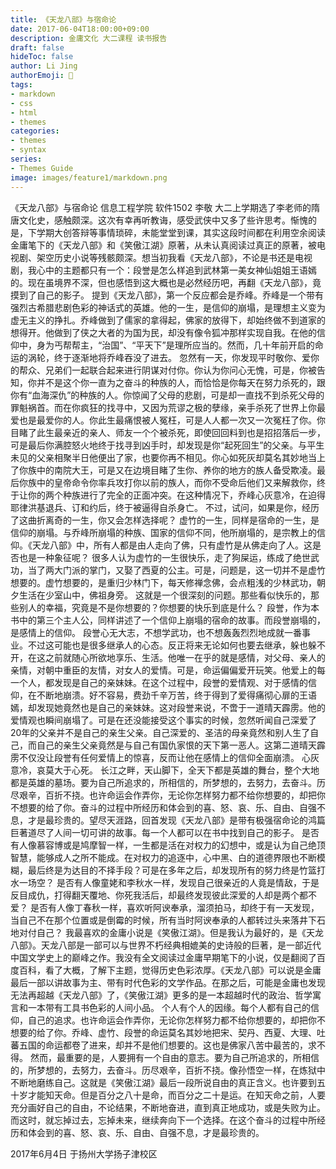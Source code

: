 ```yaml
---
title: 《天龙八部》与宿命论
date: 2017-06-04T18:00:00+09:00
description: 金庸文化 大二课程 读书报告
draft: false
hideToc: false
author: Li Jing
authorEmoji: 🤖
tags:
- markdown
- css
- html
- themes
categories:
- themes
- syntax
series:
- Themes Guide
image: images/feature1/markdown.png
---
```

《天龙八部》与宿命论
信息工程学院 软件1502 李敬
大二上学期选了李老师的隋唐文化史，感触颇深。这次有幸再听教诲，感受武侠中又多了些许思考。惭愧的是，下学期大创答辩等事情琐碎，未能堂堂到课，其实这段时间都在利用空余阅读金庸笔下的《天龙八部》和《笑傲江湖》原著，从未认真阅读过真正的原著，被电视剧、架空历史小说等残骸颇深。想当初我看《天龙八部》，不论是书还是电视剧，我心中的主题都只有一个：段誉是怎么样追到武林第一美女神仙姐姐王语嫣的。现在虽境界不深，但也感悟到这大概也是必然经历吧，再翻《天龙八部》，竟摸到了自己的影子。
提到《天龙八部》，第一个反应都会是乔峰。乔峰是一个带有强烈古希腊悲剧色彩的神话式的英雄。他的一生，是信仰的崩塌，是理想主义变为虚无主义的挣扎。乔峰做到了儒家的拿得起，佛家的放得下，却始终做不到道家的想得开。他做到了侠之大者的为国为民，却没有像令狐冲那样实现自我。在他的信仰中，身为丐帮帮主，“治国”、“平天下”是理所应当的。然而，几十年前开启的命运的涡轮，终于逐渐地将乔峰吞没了进去。
忽然有一天，你发现平时敬你、爱你的帮众、兄弟们一起联合起来进行阴谋对付你。你认为你问心无愧，可是，你被告知，你并不是这个你一直为之奋斗的种族的人，而恰恰是你每天在努力杀死的，跟你有“血海深仇”的种族的人。你惊闻了父母的悲剧，可是却一直找不到杀死父母的罪魁祸首。而在你疯狂的找寻中，又因为荒谬之极的孽缘，亲手杀死了世界上你最爱也是最爱你的人。你此生最痛恨被人冤枉，可是人人都一次又一次冤枉了你。你目睹了此生最亲近的亲人、师友一个个被杀死，即使回回料到也是招招落后一步，可是最后你满腔怒火地终于找寻到凶手时，却发现是你“起死回生”的父亲。与平生未见的父亲相聚半日他便出了家，也要你再不相见。你心如死灰却莫名其妙地当上了你族中的南院大王，可是又在边境目睹了生你、养你的地方的族人备受欺凌。最后你族中的皇帝命令你率兵攻打你以前的族人，而你不受命后他们又来解救你，终于让你的两个种族进行了完全的正面冲突。在这种情况下，乔峰心灰意冷，在迫得耶律洪基退兵、订和约后，终于被逼得自杀身亡。
不过，试问，如果是你，经历了这曲折离奇的一生，你又会怎样选择呢？
虚竹的一生，同样是宿命的一生，是信仰的崩塌。与乔峰所崩塌的种族、国家的信仰不同，他所崩塌的，是宗教上的信仰。《天龙八部》中，所有人都是由人走向了佛，只有虚竹是从佛走向了人。这是否也是一种象征呢？
很多人认为虚竹的一生很快乐，走了狗屎运，练成了绝世武功，当了两大门派的掌门，又娶了西夏的公主。可是，问题是，这一切并不是虚竹想要的。虚竹想要的，是重归少林门下，每天修禅念佛，会点粗浅的少林武功，朝夕生活在少室山中，佛祖身旁。
这就是一个很深刻的问题。那些看似快乐的，那些别人的幸福，究竟是不是你想要的？你想要的快乐到底是什么？
段誉，作为本书中的第三个主人公，同样讲述了一个信仰上崩塌的宿命的故事。而段誉崩塌的，是感情上的信仰。
段誉心无大志，不想学武功，也不想轰轰烈烈地成就一番事业。不过这可能也是很多继承人的心态。反正将来无论如何也要去继承，躲也躲不开，在这之前就随心所欲地享乐、生活。他唯一在乎的就是感情，对父母、亲人的亲情，对朝中重臣的友情，对女人的爱情。可是，命运偏偏爱开玩笑。他爱上的每一个人，都发现是自己的亲妹妹。在这个过程中，段誉的爱情观、对于感情的信仰，在不断地崩溃。好不容易，费劲千辛万苦，终于得到了爱得痛彻心扉的王语嫣，却发现她竟然也是自己的亲妹妹。这对段誉来说，不啻于一道晴天霹雳。他的爱情观也瞬间崩塌了。可是在还没能接受这个事实的时候，忽然听闻自己深爱了20年的父亲并不是自己的亲生父亲。自己深爱的、圣洁的母亲竟然和别人生了自己，而自己的亲生父亲竟然是与自己有国仇家恨的天下第一恶人。这第二道晴天霹雳不仅没让段誉有任何爱情上的惊喜，反而让他在感情上的信仰全面崩溃。
心灰意冷，哀莫大于心死。
长江之畔，天山脚下，全天下都是英雄的舞台，整个大地都是英雄的墓场。要为自己所追求的，所相信的，所梦想的，去努力，去奋斗。历尽艰辛，百折不挠。也许命运会作弄你，无论你怎样努力都不给你想要的，却把你不想要的给了你。奋斗的过程中所经历和体会到的喜、怒、哀、乐、自由、自强不息，才是最珍贵的。望尽天涯路，回首发现《天龙八部》是带有极强宿命论的鸿篇巨著道尽了人间一切可讲的故事。每一个人都可以在书中找到自己的影子。
是否有人像慕容博或是鸠摩智一样，一生都是活在对权力的幻想中，或是认为自己绝顶智慧，能够成人之所不能成。在对权力的追逐中，心中黑、白的道德界限也不断模糊，最后终是为达目的不择手段？可是在多年之后，却发现所有的努力终是竹篮打水一场空？
是否有人像童姥和李秋水一样，发现自己很亲近的人竟是情敌，于是反目成仇，打得翻天覆地、你死我活后，却最终发现彼此深爱的人却是两个都不爱？
是否有人像丁春秋一样，喜欢听阿谀奉承，溜须拍马，却终于有一天发现，当自己不在那个位置或是倒霉的时候，所有当时阿谀奉承的人都转过头来落井下石地对付自己？
我最喜欢的金庸小说是《笑傲江湖》。但是我认为最好的，是《天龙八部》。天龙八部是一部可以与世界不朽经典相媲美的史诗般的巨著，是一部近代中国文学史上的巅峰之作。我没有全文阅读过金庸早期笔下的小说，仅是翻阅了百度百科，看了大概，了解下主题，觉得历史色彩浓厚。《天龙八部》可以说是金庸最后一部以讲故事为主、带有时代色彩的文学作品。在那之后，可能是金庸也发现无法再超越《天龙八部》了，《笑傲江湖》更多的是一本超越时代的政治、哲学寓言和一本带有工具书色彩的人间小品。 
个人有个人的因缘。每个人都有自己的信仰，自己的追求。也许命运会作弄你，无论你怎样努力都不给你想要的，却把你不想要的给了你。乔峰、虚竹、段誉的命运莫名其妙地把宋、契丹、西夏、大理、吐蕃五国的命运都卷了进来，却并不是他们想要的。这也是佛家八苦中最苦的，求不得。
然而，最重要的是，人要拥有一个自由的意志。要为自己所追求的，所相信的，所梦想的，去努力，去奋斗。历尽艰辛，百折不挠。像孙悟空一样，在炼狱中不断地磨练自己。这就是《笑傲江湖》最后一段所说自由的真正含义。也许要到五十岁才能知天命。但是百分之八十是命，而百分之二十是运。在知天命之前，人要充分画好自己的自由，不论结果，不断地奋进，直到真正地成功，或是失败为止。而这时，就忘掉过去，忘掉未来，继续奔向下一个选择。在这个奋斗的过程中所经历和体会到的喜、怒、哀、乐、自由、自强不息，才是最珍贵的。

2017年6月4日
于扬州大学扬子津校区